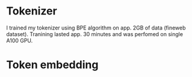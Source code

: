 # Tokenizer
I trained my tokenizer using BPE algorithm on app. 2GB of data (fineweb dataset). 
Tranining lasted app. 30 minutes and was perfomed on single A100 GPU. 
# Token embedding
